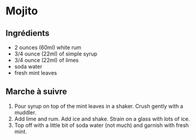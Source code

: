 # Mojito

## Ingrédients

* 2 ounces (60ml) white rum
* 3/4 ounce (22ml) of simple syrup
* 3/4 ounce (22ml) of limes
* soda water
* fresh mint leaves

## Marche à suivre

1. Pour syrup on top of the mint leaves in a shaker. Crush gently with a
   muddler.
2. Add lime and rum. Add ice and shake. Strain on a glass with
lots of ice.
3. Top off with a little bit of soda water (not much) and garnish with fresh
   mint.
